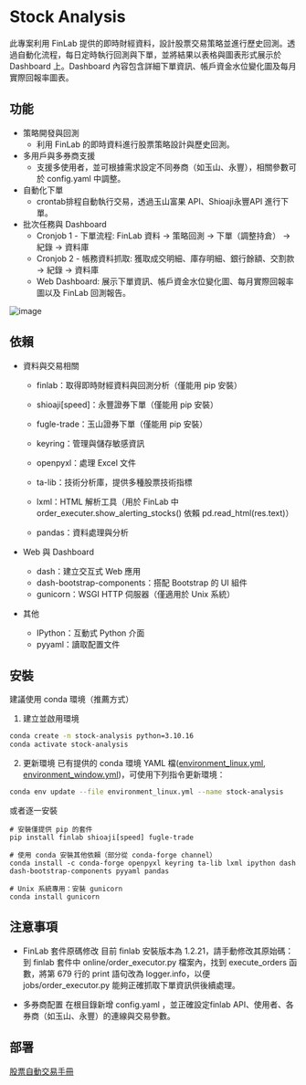 # Stock Analysis

此專案利用 FinLab 提供的即時財經資料，設計股票交易策略並進行歷史回測。透過自動化流程，每日定時執行回測與下單，並將結果以表格與圖表形式展示於 Dashboard 上。Dashboard 內容包含詳細下單資訊、帳戶資金水位變化圖及每月實際回報率圖表。

## 功能
+ 策略開發與回測
    + 利用 FinLab 的即時資料進行股票策略設計與歷史回測。
+ 多用戶與多券商支援
    + 支援多使用者，並可根據需求設定不同券商（如玉山、永豐），相關參數可於 config.yaml 中調整。
+ 自動化下單
    + crontab排程自動執行交易，透過玉山富果 API、Shioaji永豐API 進行下單。
+ 批次任務與 Dashboard
    + Cronjob 1 - 下單流程: FinLab 資料 → 策略回測 → 下單（調整持倉） → 紀錄 → 資料庫
    + Cronjob 2 - 帳務資料抓取: 獲取成交明細、庫存明細、銀行餘額、交割款 → 紀錄 → 資料庫
    + Web Dashboard: 展示下單資訊、帳戶資金水位變化圖、每月實際回報率圖以及 FinLab 回測報告。

![image](https://github.com/user-attachments/assets/b640a032-bd2f-4278-8429-b617804cf4f9)

## 依賴

+ 資料與交易相關
    + finlab：取得即時財經資料與回測分析（僅能用 pip 安裝）
    + shioaji[speed]：永豐證券下單（僅能用 pip 安裝）
    + fugle-trade：玉山證券下單（僅能用 pip 安裝）
    + keyring：管理與儲存敏感資訊

    + openpyxl：處理 Excel 文件
    + ta-lib：技術分析庫，提供多種股票技術指標
    + lxml：HTML 解析工具（用於 FinLab 中 order_executer.show_alerting_stocks() 依賴 pd.read_html(res.text)）
    + pandas：資料處理與分析

+ Web 與 Dashboard
    + dash：建立交互式 Web 應用
    + dash-bootstrap-components：搭配 Bootstrap 的 UI 組件
    + gunicorn：WSGI HTTP 伺服器（僅適用於 Unix 系統）

+ 其他
    + IPython：互動式 Python 介面
    + pyyaml：讀取配置文件


## 安裝

建議使用 conda 環境（推薦方式）
1. 建立並啟用環境
```bash
conda create -n stock-analysis python=3.10.16
conda activate stock-analysis
```

2. 更新環境
已有提供的 conda 環境 YAML 檔([environment_linux.yml](./environment_linux.yml), [environment_window.yml](./environment_window.yml))，可使用下列指令更新環境：
```bash
conda env update --file environment_linux.yml --name stock-analysis
```

或者逐一安裝

```
# 安裝僅提供 pip 的套件
pip install finlab shioaji[speed] fugle-trade

# 使用 conda 安裝其他依賴（部分從 conda-forge channel）
conda install -c conda-forge openpyxl keyring ta-lib lxml ipython dash dash-bootstrap-components pyyaml pandas

# Unix 系統專用：安裝 gunicorn
conda install gunicorn

```

## 注意事項

+ FinLab 套件原碼修改
目前 finlab 安裝版本為 1.2.21，請手動修改其原始碼：
到 finlab 套件中 online/order_executor.py 檔案內，找到 execute_orders 函數，將第 679 行的 print 語句改為 logger.info，以便 jobs/order_executor.py 能夠正確抓取下單資訊供後續處理。

+ 多券商配置
在根目錄新增 config.yaml ，並正確設定finlab API、使用者、各券商（如玉山、永豐）的連線與交易參數。


## 部署
[股票自動交易手冊](https://hackmd.io/@RPTu-Li-R66a9lr4Fb9qEg/BJpNu1QSC/%2FSy7PQ0BB0)
